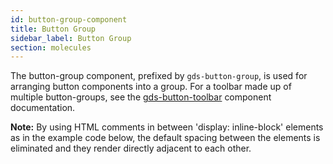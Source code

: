 ```yaml
---
id: button-group-component
title: Button Group
sidebar_label: Button Group
section: molecules
---
```


The button-group component, prefixed by `gds-button-group`, is used for arranging button components into a group. For a toolbar made up of multiple button-groups, see the [gds-button-toolbar](button-toolbar-component.md) component documentation.

**Note:** By using HTML comments in between 'display: inline-block' elements as in the example code below, the default spacing between the elements is eliminated and they render directly adjacent to each other.
